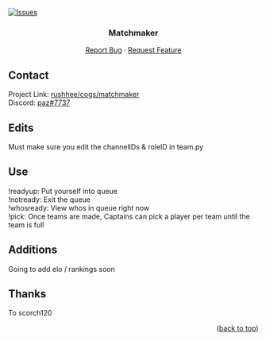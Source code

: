 <!-- Improved compatibility of back to top link: See: https://github.com/othneildrew/Best-README-Template/pull/73 -->
<a name="readme-top"></a>

[![Issues][issues-shield]][issues-url]

<h3 align="center">Matchmaker</h3>

  <p align="center">
    <a href="https://github.com/rushhee/matchmaker/issues">Report Bug</a>
    ·
    <a href="https://github.com/rushhee/matchmaker/issues">Request Feature</a>
  </p>
</div>

<!-- CONTACT -->
## Contact

Project Link: [rushhee/cogs/matchmaker](https://github.com/rushhee/matchmaker/issues) <br>
Discord: [paz#7737](https://discord.gg/GET4DVk)

## Edits

Must make sure you edit the channelIDs & roleID in team.py <br>

## Use

!readyup: Put yourself into queue<br>
!notready: Exit the queue<br>
!whosready: View whos in queue right now<br>
!pick: Once teams are made, Captains can pick a player per team until the team is full

## Additions

Going to add elo / rankings soon

## Thanks

To scorch120

<p align="right">(<a href="#readme-top">back to top</a>)</p>

<!-- https://www.markdownguide.org/basic-syntax/#reference-style-links -->
[issues-shield]: https://img.shields.io/github/issues/rushhee/matchmaker.svg?style=for-the-badge
[issues-url]: https://github.com/rushhee/matchmaker/issues
[Next.js]: https://img.shields.io/badge/next.js-000000?style=for-the-badge&logo=nextdotjs&logoColor=white
[Next-url]: https://nextjs.org/
[React.js]: https://img.shields.io/badge/React-20232A?style=for-the-badge&logo=react&logoColor=61DAFB
[React-url]: https://reactjs.org/
[Vue.js]: https://img.shields.io/badge/Vue.js-35495E?style=for-the-badge&logo=vuedotjs&logoColor=4FC08D
[Vue-url]: https://vuejs.org/
[Angular.io]: https://img.shields.io/badge/Angular-DD0031?style=for-the-badge&logo=angular&logoColor=white
[Angular-url]: https://angular.io/
[Svelte.dev]: https://img.shields.io/badge/Svelte-4A4A55?style=for-the-badge&logo=svelte&logoColor=FF3E00
[Svelte-url]: https://svelte.dev/
[Laravel.com]: https://img.shields.io/badge/Laravel-FF2D20?style=for-the-badge&logo=laravel&logoColor=white
[Laravel-url]: https://laravel.com
[Bootstrap.com]: https://img.shields.io/badge/Bootstrap-563D7C?style=for-the-badge&logo=bootstrap&logoColor=white
[Bootstrap-url]: https://getbootstrap.com
[JQuery.com]: https://img.shields.io/badge/jQuery-0769AD?style=for-the-badge&logo=jquery&logoColor=white
[JQuery-url]: https://jquery.com 
